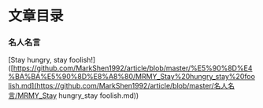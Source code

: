# 文章目录

### 名人名言

[Stay hungry, stay foolish!]([https://github.com/MarkShen1992/article/blob/master/%E5%90%8D%E4%BA%BA%E5%90%8D%E8%A8%80/MRMY_Stay%20hungry_stay%20foolish.md](https://github.com/MarkShen1992/article/blob/master/名人名言/MRMY_Stay hungry_stay foolish.md))


